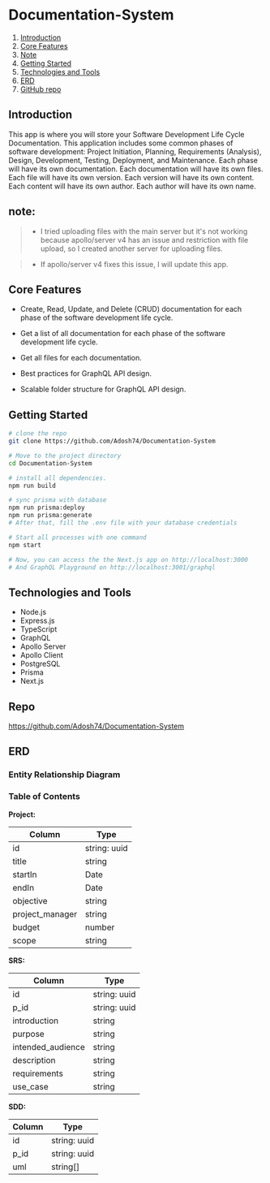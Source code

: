 # Documentation-System

1. [Introduction](#introduction)
2. [Core Features](#core-features)
4. [Note](#note)
5. [Getting Started](#getting-started)
6. [Technologies and Tools](#technologies-and-tools)
7. [ERD](#erd)
8. [GitHub repo](#repo)

## Introduction

This app is where you will store your Software Development Life Cycle Documentation. This application includes some common phases of software development: Project Initiation, Planning, Requirements (Analysis), Design, Development, Testing, Deployment, and Maintenance. Each phase will have its own documentation. Each documentation will have its own files. Each file will have its own version. Each version will have its own content. Each content will have its own author. Each author will have its own name.

## note:
> - I tried uploading files with the main server but it's not working because apollo/server v4 has an issue and restriction with file upload, so I created another server for uploading files.

> - If apollo/server v4 fixes this issue, I will update this app.

## Core Features

-   Create, Read, Update, and Delete (CRUD) documentation for each phase of the software development life cycle.

-   Get a list of all documentation for each phase of the software development life cycle.

-   Get all files for each documentation.

-   Best practices for GraphQL API design.

-   Scalable folder structure for GraphQL API design.

## Getting Started
``` bash
# clone the repo
git clone https://github.com/Adosh74/Documentation-System

# Move to the project directory
cd Documentation-System

# install all dependencies.
npm run build

# sync prisma with database
npm run prisma:deploy
npm run prisma:generate
# After that, fill the .env file with your database credentials

# Start all processes with one command
npm start

# Now, you can access the the Next.js app on http://localhost:3000
# And GraphQL Playground on http://localhost:3001/graphql
```

## Technologies and Tools

-   Node.js
-   Express.js
-   TypeScript
-   GraphQL
-   Apollo Server
-   Apollo Client
-   PostgreSQL
-   Prisma
-   Next.js

## Repo
https://github.com/Adosh74/Documentation-System

## ERD

### Entity Relationship Diagram

### Table of Contents

**Project:**

| Column          | Type         |
| --------------- | ------------ |
| id              | string: uuid |
| title           | string       |
| startIn         | Date         |
| endIn           | Date         |
| objective       | string       |
| project_manager | string       |
| budget          | number       |
| scope           | string       |

**SRS:**

| Column            | Type         |
| ----------------- | ------------ |
| id                | string: uuid |
| p_id              | string: uuid |
| introduction      | string       |
| purpose           | string       |
| intended_audience | string       |
| description       | string       |
| requirements      | string       |
| use_case          | string       |

**SDD:**

| Column | Type         |
| ------ | ------------ |
| id     | string: uuid |
| p_id   | string: uuid |
| uml    | string[]     |
